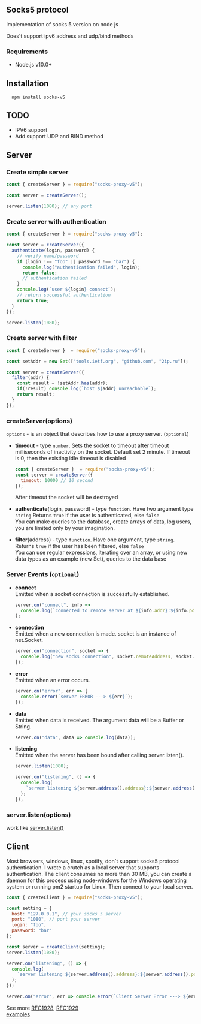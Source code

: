 ## Socks5 protocol

Implementation of socks 5 version on node js

Does't support ipv6 address and udp/bind methods

### Requirements

+ Node.js v10.0+

## Installation

  ```
    npm install socks-v5
  ```

## TODO

  + IPV6 support
  + Add support UDP and BIND method

## Server

### Create simple server
```javascript
const { createServer } = require("socks-proxy-v5");

const server = createServer();

server.listen(1080); // any port
```

### Create server with authentication

``` javascript
const { createServer } = require("socks-proxy-v5");

const server = createServer({
  authenticate(login, password) {
    // verify name/password
    if (login !== "foo" || password !== "bar") {
      console.log("authentication failed", login);
      return false; 
      // authentication failed
    }
    console.log(`user ${login} connect`);
    // return successful authentication
    return true;
  }
});

server.listen(1080);
```

### Create server with filter

```javascript
const { createServer }  = require("socks-proxy-v5");

const setAddr = new Set(["tools.ietf.org", "github.com", "2ip.ru"]);

const server = createServer({
  filter(addr) {
    const result = !setAddr.has(addr); 
    if(!result) console.log(`host ${addr} unreachable`);
    return result;
  }
});
```

### createServer(options)

```options``` - is an object that describes how to use a proxy server. (```optional```)

+ __timeout__ - type ```number```. Sets the socket to timeout after timeout milliseconds of inactivity on the socket. Default set 2 minute. If timeout is 0, then the existing idle timeout is disabled

  ```javascript 
  const { createServer }  = require("socks-proxy-v5");
  const server = createServer({
    timeout: 10000 // 10 second
  });
  ```
  After timeout the socket will be destroyed

+ __authenticate__(login, password) - type ```function```. Have two argument  type ```string```.Returns ```true``` if the user is authenticated, else ```false```  
You can make queries to the database, create arrays of data,  log users, you are limited only by your imagination.

+ __filter__(address) - type ```function```. Have one argument, type ```string```.  Returns ```true``` if the user has been filtered, else ```false```   
You can use regular expressions, iterating over an array, or using new data types as an example (new Set), queries to the data base

### Server Events  (```optional```)

+ __connect__   
Emitted when a socket connection is successfully established.
    ```javascript 
    server.on("connect", info =>
      console.log(`connected to remote server at ${info.addr}:${info.port}`)
    );
  ```

+ __connection__   
Emitted when a new connection is made. socket is an instance of net.Socket.
    ```javascript 
    server.on("connection", socket => {
      console.log("new socks connection", socket.remoteAddress, socket.remotePort);
    });
  ```

+ __error__   
  Emitted when an error occurs. 
    ```javascript   
    server.on("error", err => {
      console.error(`server ERROR ---> ${err}`);
    });
  ```

+ __data__   
Emitted when data is received. The argument data will be a Buffer or String.
    ```javascript 
    server.on("data", data => console.log(data));
    ```

+ __listening__  
Emitted when the server has been bound after calling server.listen().
  ```javascript 
  server.listen(1080);

  server.on("listening", () => {
    console.log(
      `server listening ${server.address().address}:${server.address().port}`
    );
  });
  ```

### server.listen(options) 

work like [server.listen()](https://nodejs.org/dist/latest-v12.x/docs/api/net.html#net_server_listen)

## Client

Most browsers, windows, linux, spotify, don`t  support socks5 protocol authentication.
I wrote a crutch as a local server that supports authentication. The client consumes no more than 30 MB, you can create a daemon for this process using node-windows for the Windows operating system or running pm2 startup for Linux. Then connect to your local server.

```javascript 
const { createClient } = require("socks-proxy-v5");

const setting = {
  host: "127.0.0.1", // your socks 5 server
  port: "1080", // port your server
  login: "foo",
  password: "bar"
};

const server = createClient(setting);
server.listen(1080);

server.on("listening", () => {
  console.log(
    `server listening ${server.address().address}:${server.address().port}`
  );
});

server.on("error", err => console.error(`Client Server Error ---> ${err}`));
```

See more [RFC1928](https://tools.ietf.org/html/rfc1928), [RFC1929](https://tools.ietf.org/html/rfc1929)  
[examples](https://github.com/MoksS/socks-v5/tree/master/examples)
